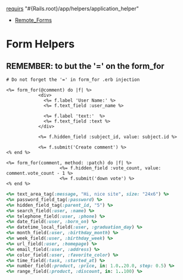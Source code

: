 
[requirs](requirs) "#{Rails.root}/app/helpers/application_helper"


* [Remote_Forms](http://www.korenlc.com/remote-true-in-rails-forms/)

# Form Helpers

## REMEMBER: to but the '=' on the form_for
```rails
# Do not forget the '=' in form_for .erb injection

<%= form_for(@comment) do |f| %>
            <div>
              <%= f.label 'User Name:' %>
              <%= f.text_field :user_name %>

              <%= f.label 'text:'  %>
              <%= f.text_field :text %>
            </div>

            <%= f.hidden_field :subject_id, value: subject.id %>

            <%= f.submit('Create comment') %>
<% end %>

<%= form_for(comment, method: :patch) do |f| %>
                    <%= f.hidden_field :vote_count, value: comment.vote_count - 1 %>
                    <%= f.submit('down vote') %>
<% end %>

```


```ruby
<%= text_area_tag(:message, "Hi, nice site", size: "24x6") %>
<%= password_field_tag(:password) %>
<%= hidden_field_tag(:parent_id, "5") %>
<%= search_field(:user, :name) %>
<%= telephone_field(:user, :phone) %>
<%= date_field(:user, :born_on) %>
<%= datetime_local_field(:user, :graduation_day) %>
<%= month_field(:user, :birthday_month) %>
<%= week_field(:user, :birthday_week) %>
<%= url_field(:user, :homepage) %>
<%= email_field(:user, :address) %>
<%= color_field(:user, :favorite_color) %>
<%= time_field(:task, :started_at) %>
<%= number_field(:product, :price, in: 1.0..20.0, step: 0.5) %>
<%= range_field(:product, :discount, in: 1..100) %>
```
